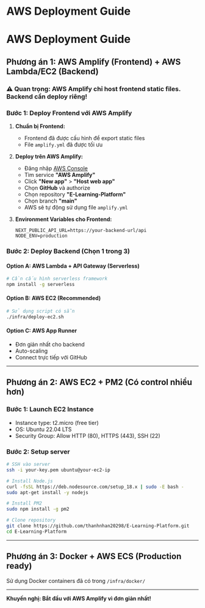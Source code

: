# AWS Deployment Guide

# AWS Deployment Guide

## Phương án 1: AWS Amplify (Frontend) + AWS Lambda/EC2 (Backend)

### ⚠️ **Quan trọng**: AWS Amplify chỉ host frontend static files. Backend cần deploy riêng!

### Bước 1: Deploy Frontend với AWS Amplify

1. **Chuẩn bị Frontend:**
   - Frontend đã được cấu hình để export static files
   - File `amplify.yml` đã được tối ưu

2. **Deploy trên AWS Amplify:**
   - Đăng nhập [AWS Console](https://console.aws.amazon.com/)
   - Tìm service **"AWS Amplify"**
   - Click **"New app"** > **"Host web app"**
   - Chọn **GitHub** và authorize
   - Chọn repository **"E-Learning-Platform"**
   - Chọn branch **"main"**
   - AWS sẽ tự động sử dụng file `amplify.yml`

3. **Environment Variables cho Frontend:**
   ```
   NEXT_PUBLIC_API_URL=https://your-backend-url/api
   NODE_ENV=production
   ```

### Bước 2: Deploy Backend (Chọn 1 trong 3)

#### Option A: AWS Lambda + API Gateway (Serverless)
```bash
# Cần cấu hình serverless framework
npm install -g serverless
```

#### Option B: AWS EC2 (Recommended)
```bash
# Sử dụng script có sẵn
./infra/deploy-ec2.sh
```

#### Option C: AWS App Runner
- Đơn giản nhất cho backend
- Auto-scaling
- Connect trực tiếp với GitHub

---

## Phương án 2: AWS EC2 + PM2 (Có control nhiều hơn)

### Bước 1: Launch EC2 Instance
- Instance type: t2.micro (free tier)
- OS: Ubuntu 22.04 LTS
- Security Group: Allow HTTP (80), HTTPS (443), SSH (22)

### Bước 2: Setup server
```bash
# SSH vào server
ssh -i your-key.pem ubuntu@your-ec2-ip

# Install Node.js
curl -fsSL https://deb.nodesource.com/setup_18.x | sudo -E bash -
sudo apt-get install -y nodejs

# Install PM2
sudo npm install -g pm2

# Clone repository
git clone https://github.com/thanhnhan20298/E-Learning-Platform.git
cd E-Learning-Platform
```

---

## Phương án 3: Docker + AWS ECS (Production ready)

Sử dụng Docker containers đã có trong `/infra/docker/`

---

**Khuyến nghị: Bắt đầu với AWS Amplify vì đơn giản nhất!**

